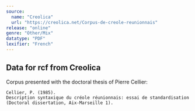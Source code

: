 ```yaml
---
source:
  name: "Creolica"
  url: "https://creolica.net/Corpus-de-creole-reunionnais"
release: "online"
genre: "Other/Mix"
datatype: "PDF"
lexifier: "French"
---
```


## Data for rcf from Creolica

Corpus presented with the doctoral thesis of Pierre Cellier:
```
Cellier, P. (1985).
Description syntaxique du créole réunionnais: essai de standardisation
(Doctoral dissertation, Aix-Marseille 1).
```
